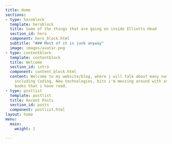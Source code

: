 ```yaml
---
title: Home
sections:
- type: heroblock
  template: heroblock
  title: Some of the things that are going on inside Elliotts Head
  section_id: hero
  component: hero_block.html
  subtitle: "### Most of it is junk anyway"
  image: images/avatar.png
- type: contentblock
  template: contentblock
  title: Welcome
  section_id: intro
  component: content_block.html
  content: Welcome to my website/blog, where i will talk about many number of things
    including Coding, New technologies, bits i'm messing around with at home and Tech
    books that i have read.
- type: postlist
  template: postlist
  title: Recent Posts
  section_id: posts
  component: postlist.html
layout: home
menu:
  main:
    weight: 1

---
```

